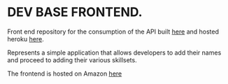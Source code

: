 # DEV BASE FRONTEND.

Front end repository for the consumption of the API built [here](https://github.com/kimani-ndegwa/developer-base-backend) and hosted heroku [here](https://dev-base-backend.herokuapp.com/).

Represents a simple application that allows developers to add their names and proceed to adding their various skillsets.

The frontend is hosted on Amazon [here](http://dev-base-frontend.s3-website-us-east-1.amazonaws.com/)